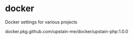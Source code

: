 # docker
Docker settings for various projects

docker.pkg.github.com/upstain-me/docker/upstain-php:1.0.0

